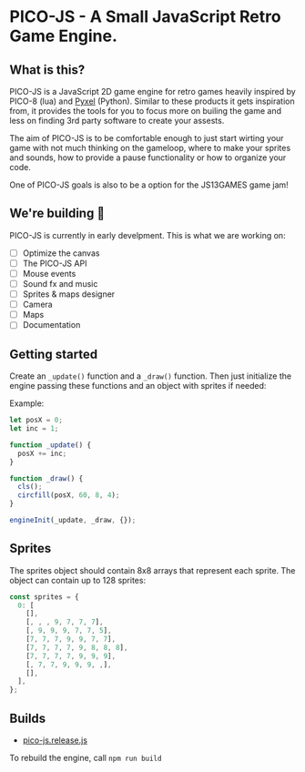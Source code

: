 # PICO-JS - A Small JavaScript Retro Game Engine.

## What is this?

PICO-JS is a JavaScript 2D game engine for retro games heavily inspired by PICO-8 (lua) and [Pyxel](https://github.com/kitao/pyxel) (Python). Similar to these products it gets inspiration from, it provides the tools for you to focus more on builing the game and less on finding 3rd party software to create your assests.

The aim of PICO-JS is to be comfortable enough to just start wirting your game with not much thinking on the gameloop, where to make your sprites and sounds, how to provide a pause functionality or how to organize your code.

One of PICO-JS goals is also to be a option for the JS13GAMES game jam!

## We're building :construction:

PICO-JS is currently in early develpment. This is what we are working on:

- [ ] Optimize the canvas
- [ ] The PICO-JS API
- [ ] Mouse events
- [ ] Sound fx and music
- [ ] Sprites & maps designer
- [ ] Camera
- [ ] Maps
- [ ] Documentation

## Getting started

Create an `_update()` function and a `_draw()` function. Then just initialize the engine passing these functions and an object with sprites if needed:

Example:

```javascript
let posX = 0;
let inc = 1;

function _update() {
  posX += inc;
}

function _draw() {
  cls();
  circfill(posX, 60, 8, 4);
}

engineInit(_update, _draw, {});
```

## Sprites

The sprites object should contain 8x8 arrays that represent each sprite. The object can contain up to 128 sprites:

```javascript
const sprites = {
  0: [
    [],
    [, , , 9, 7, 7, 7],
    [, 9, 9, 9, 7, 7, 5],
    [7, 7, 7, 9, 9, 7, 7],
    [7, 7, 7, 7, 9, 8, 8, 8],
    [7, 7, 7, 7, 9, 9, 9],
    [, 7, 7, 9, 9, 9, ,],
    [],
  ],
};
```

## Builds

- [pico-js.release.js](https://github.com/isacben/pico-js/blob/main/dist/pico-js.release.js)

To rebuild the engine, call `npm run build`
